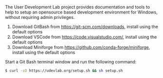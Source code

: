 The User Development Lab project provides documentation and tools to help to setup an opensource based development environment for Windows, without requiring admin privileges.

1. Download GitBash from https://git-scm.com/downloads, install using the default options
1. Download VSCode from https://code.visualstudio.com/, install using the default options
1. Download Miniforge from https://github.com/conda-forge/miniforge, install using the default options

Start a Git Bash terminal window and run the following command:
```sh
$ curl -sO https://udevlab.org/setup.sh && sh setup.sh
```
